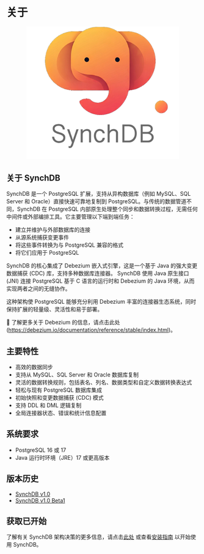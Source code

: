 # 关于

<p align="center">
<img src="../images/synchdblogo.png" alt="synchdb" width="400">
</p>

## **关于 SynchDB**

SynchDB 是一个 PostgreSQL 扩展，支持从异构数据库（例如 MySQL、SQL Server 和 Oracle）直接快速可靠地复制到 PostgreSQL。与传统的数据管道不同，SynchDB 在 PostgreSQL 内部原生处理整个同步和数据转换过程，无需任何中间件或外部编排工具。它主要管理以下端到端任务：

* 建立并维护与外部数据库的连接
* 从源系统捕获变更事件
* 将这些事件转换为与 PostgreSQL 兼容的格式
* 将它们应用于 PostgreSQL

SynchDB 的核心集成了 Debezium 嵌入式引擎，这是一个基于 Java 的强大变更数据捕获 (CDC) 库，支持多种数据库连接器。 SynchDB 使用 Java 原生接口 (JNI) 连接 PostgreSQL 基于 C 语言的运行时和 Debezium 的 Java 环境，从而实现两者之间的无缝协作。

这种架构使 PostgreSQL 能够充分利用 Debezium 丰富的连接器生态系统，同时保持扩展的轻量级、灵活性和易于部署。

🔗 了解更多关于 Debezium 的信息，请点击此处 (https://debezium.io/documentation/reference/stable/index.html)。

## **主要特性**

- 高效的数据同步
- 支持从 MySQL、SQL Server 和 Oracle 数据库复制
- 灵活的数据转换规则，包括表名、列名、数据类型和自定义数据转换表达式
- 轻松与现有 PostgreSQL 数据库集成
- 初始快照和变更数据捕获 (CDC) 模式
- 支持 DDL 和 DML 逻辑复制
- 全局连接器状态、错误和统计信息配置

## **系统要求**
- PostgreSQL 16 或 17
- Java 运行时环境（JRE）17 或更高版本

## **版本历史**

- [SynchDB v1.0](https://github.com/Hornetlabs/synchdb/releases/tag/v1.0)
- [SynchDB v1.0 Beta1](https://github.com/Hornetlabs/synchdb/releases/tag/v1.0_beta1)

## **获取已开始**

了解有关 SynchDB 架构决策的更多信息，请点击[此处](architecture/architecture/) 或查看[安装指南](user-guide/installation/) 以开始使用 SynchDB。